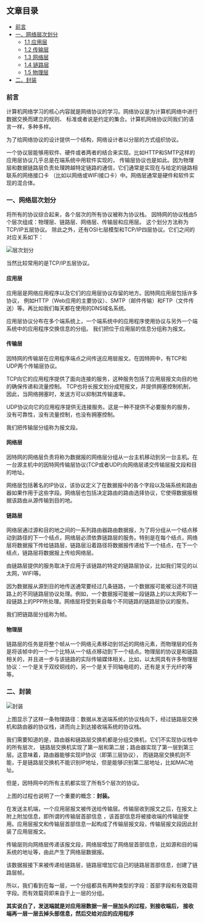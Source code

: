 ## 文章目录
- [前言](#前言)
- [一、网络层次划分](#一、网络层次划分)
    - [1.1 应用层](#应用层)  
    - [1.2 传输层](#传输层)  
    - [1.3 网络层](#网络层)  
    - [1.4 链路层](#链路层)  
    - [1.5 物理层](#物理层)  
- [二、封装](#二、封装)

### 前言
计算机网络学习的核心内容就是网络协议的学习。网络协议是为计算机网络中进行数据交换而建立的规则、
标准或者说是约定的集合。计算机网络协议同我们的语言一样，多种多样。

为了给网络协议的设计提供一个结构，网络设计者以分层的方式组织协议。

一个协议层能够用软件、硬件或者两者的结合来实现。比如HTTP和SMTP这样的应用层协议几乎总是在端系统中用软件实现的，
传输层协议也是如此。因为物理层和数据链路层负责处理跨越特定链路的通信，它们通常是实现在与给定的链路相联系的网络接口卡
（比如以网络或WIFI接口卡）中。网络层通常是硬件和软件实现的混合体。

### 一、网络层次划分
将所有的协议综合起来，各个层次的所有协议被称为协议栈。
因特网的协议栈由5个层次组成：物理层、链路层、网络层、传输层和应用层。
这个划分方法称为TCP/IP五层协议。
除此之外，还有OSI七层模型和TCP/IP四层协议。它们之间的对应关系如下：

![层次划分](https://img-blog.csdn.net/20161116144744393)

当然比较常用的是TCP/IP五层协议。

#### 应用层
应用层是网络应用程序以及它们的应用层协议存留的地方。因特网应用层包括许多协议，
例如HTTP（Web应用的主要协议）、SMTP（邮件传输）和FTP（文件传送）等。再比如我们每天都在使用的DNS域名系统。

应用层协议分布在多个端系统上，一个端系统中的应用程序使用协议与另外一个端系统中的应用程序交换信息的分组。
我们把位于应用层的信息分组称为报文。

#### 传输层
因特网的传输层在应用程序端点之间传送应用层报文。在因特网中，有TCP和UDP两个传输层协议。

TCP向它的应用程序提供了面向连接的服务，这种服务包括了应用层报文向目的地的确保传递和流量控制。
TCP也将长报文划分成短报文，并提供拥塞控制机制，因此，当网络拥塞时，发送方可以抑制其传输速率。

UDP协议向它的应用程序提供无连接服务。这是一种不提供不必要服务的服务，没有可靠性，没有流量控制，也没有拥塞控制。

我们把传输层分组称为报文段。

#### 网络层
因特网的网络层负责将称为数据报的网络层分组从一台主机移动到另一台主机。在一台源主机中的因特网传输层协议(TCP或者UDP)向网络层递交传输层报文段和目的地址。

网络层包括著名的IP协议，该协议定义了在数据报中的各个字段以及端系统和路由器如果作用于这些字段。网络层也包括决定路由的路由选择协议，它使得数据报根据该路由从源传输到目的地。

#### 链路层
网络层通过源和目的地之间的一系列路由器路由数据报，为了将分组从一个结点移动到路径的下一个结点，网络层必须依靠链路层的服务。特别是在每个结点，网络层将数据报下传给链路层，链路层沿着路径将数据报传递给下一个结点，在下一个结点，链路层将数据报上传给网络层。

由链路层提供的服务取决于应用于该链路的特定的链路层协议，比如我们常见的以太网，WIFI等。

因为数据报从源到目的地传送通常要经过几条链路，一个数据报可能被沿途不同链路上的不同链路层协议处理。例如，一个数据报可能被一段链路上的以太网和下一段链路上的PPP所处理。网络层将受到来自每个不同链路的链路层协议的服务。

我们把链路层分组称为帧。

#### 物理层
链路层的任务是将整个帧从一个网络元素移动到邻近的网络元素，而物理层的任务是将该帧中的一个一个比特从一个结点移动到下一个结点。物理层的协议是和链路相关的，并且进一步与该链路的实际传输媒体相关。比如，以太网具有许多物理层协议：一个是关于双绞铜线的，另一个是关于同轴电缆的，还有是关于光纤的等等。

### 二、封装
![封装](https://img-blog.csdn.net/20161116144814878)

上图显示了这样一条物理路径：数据从发送端系统的协议栈向下，经过链路层交换机和路由器的协议栈，进而向上到达接收端系统的协议栈。

我们需要知道的是，路由器和链路层交换机都是分组交换机，它们不实现协议栈中的所有层次，
链路层交换机实现了第一层和第二层；路由器实现了第一层到第三层。这意味着，路由器能够实现IP协议（即第三层协议），
而链路层交换机则不能，于是链路层交换机不能识别IP地址，但是能够识别第二层地址，比如MAC地址。

但是，因特网中的所有主机都实现了所有5个层次的协议。

上图的过程也说明了一个重要的概念：**封装。**

在发送主机端，一个应用层报文被传送给传输层。传输层收到报文之后，在报文上附上附加信息，即所谓的传输层首部信息
，该首部信息将被接收端的传输层使用。应用层报文和传输层首部信息一起构成了传输层报文段，传输层报文段因此封装了应用层报文。

传输层则向网络层传递该报文段，网络层增加了网络层首部信息，比如源和目的端系统的地址等，由此产生了网络层数据报。

该数据报接下来被传递给链路层，链路层增加它自己的链路层首部信息，创建了链路层帧。

所以，我们看到在每一层，一个分组都具有两种类型的字段：首部字段和有效载荷字段。而有效载荷即来自于上一层的分组。

**其实说白了，发送端就是对应用层数据一层一层加头的过程，到接收端后，
接收端再一层一层去掉头部信息，然后交给对应的应用程序**
